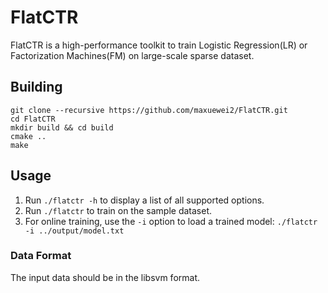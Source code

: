 # FlatCTR

FlatCTR is a high-performance toolkit to train Logistic Regression(LR) or Factorization Machines(FM) on large-scale sparse dataset.

## Building

```shell
git clone --recursive https://github.com/maxuewei2/FlatCTR.git
cd FlatCTR
mkdir build && cd build
cmake ..
make
```


## Usage
1. Run `./flatctr -h` to display a list of all supported options.
2. Run `./flatctr` to train on the sample dataset.
3. For online training, use the `-i` option to load a trained model:
   `./flatctr -i ../output/model.txt`

### Data Format
The input data should be in the libsvm format.
